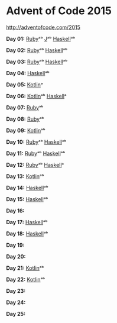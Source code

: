 # Advent of Code 2015

http://adventofcode.com/2015

**Day 01:**
[Ruby](ruby/01.rb)ᵃᵇ
[J](j/01.ijs)ᵃᵇ
[Haskell](haskell/01.hs)ᵃᵇ

**Day 02:**
[Ruby](ruby/02.rb)ᵃᵇ
[Haskell](haskell/02.hs)ᵃᵇ

**Day 03:**
[Ruby](ruby/03.rb)ᵃᵇ
[Haskell](haskell/03.hs)ᵃᵇ

**Day 04:**
[Haskell](haskell/04.hs)ᵃᵇ

**Day 05:**
[Kotlin](kotlin/src/main/kotlin/net/daniero/day05/Day05.kt)ᵃ

**Day 06:**
[Kotlin](kotlin/src/main/kotlin/net/daniero/day06/Day06.kt)ᵃᵇ
[Haskell](haskell/06.hs)ᵃ

**Day 07:**
[Ruby](ruby/07.rb)ᵃᵇ

**Day 08:**
[Ruby](ruby/08.rb)ᵃᵇ

**Day 09:**
[Kotlin](kotlin/src/main/kotlin/net/daniero/day09/Day09.kt)ᵃᵇ

**Day 10:**
[Ruby](ruby/10.rb)ᵃᵇ
[Haskell](haskell/10.hs)ᵃᵇ

**Day 11:**
[Ruby](ruby/11.rb)ᵃᵇ
[Haskell](haskell/11.hs)ᵃᵇ

**Day 12:**
[Ruby](ruby/11.rb)ᵃᵇ
[Haskell](haskell/11.hs)ᵃ

**Day 13:**
[Kotlin](kotlin/src/main/kotlin/net/daniero/day13/Day13.k)ᵃᵇ

**Day 14:**
[Haskell](haskell/14.hs)ᵃᵇ

**Day 15:**
[Haskell](haskell/15.hs)ᵃᵇ

**Day 16:**

**Day 17:**
[Haskell](haskell/17.hs)ᵃᵇ

**Day 18:**
[Haskell](haskell/18.hs)ᵃᵇ

**Day 19:**

**Day 20:**

**Day 21:**
[Kotlin](kotlin/src/main/kotlin/net/daniero/day21/Day21.k)ᵃᵇ

**Day 22:**
[Kotlin](kotlin/src/main/kotlin/net/daniero/day22/Day21.k)ᵃᵇ

**Day 23:**

**Day 24:**

**Day 25:**
